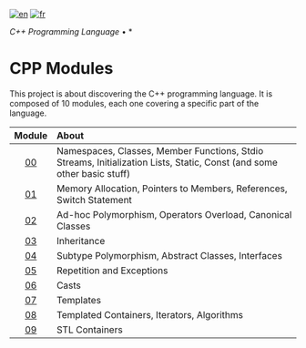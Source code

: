 [![en](https://img.shields.io/badge/lang-en-pink.svg)](https://github.com/nfauconn/cpp/blob/master/README.md)
[![fr](https://img.shields.io/badge/lang-fr-purple.svg)](https://github.com/nfauconn/cpp/blob/master/README.fr.md)

*C++ Programming Language* • *

# CPP Modules

This project is about discovering the C++ programming language. It is composed of 10 modules, each one covering a specific part of the language.

| Module | About |
|:---:|:---|
| [00](https://github.com/nfauconn/cpp/tree/main/cpp00) | Namespaces, Classes, Member Functions, Stdio Streams, Initialization Lists, Static, Const (and some other basic stuff) |
| [01](https://github.com/nfauconn/cpp/tree/main/cpp01) | Memory Allocation, Pointers to Members, References, Switch Statement |
| [02](https://github.com/nfauconn/cpp/tree/main/cpp02) | Ad-hoc Polymorphism, Operators Overload, Canonical Classes |
| [03](https://github.com/nfauconn/cpp/tree/main/cpp03) | Inheritance |
| [04](https://github.com/nfauconn/cpp/tree/main/cpp04) | Subtype Polymorphism, Abstract Classes, Interfaces |
| [05](https://github.com/nfauconn/cpp/tree/main/cpp05) | Repetition and Exceptions |
| [06](https://github.com/nfauconn/cpp/tree/main/cpp06) | Casts |
| [07](https://github.com/nfauconn/cpp/tree/main/cpp07) | Templates |
| [08](https://github.com/nfauconn/cpp/tree/main/cpp08) | Templated Containers, Iterators, Algorithms |
| [09](https://github.com/nfauconn/cpp/tree/main/cpp09) | STL Containers |